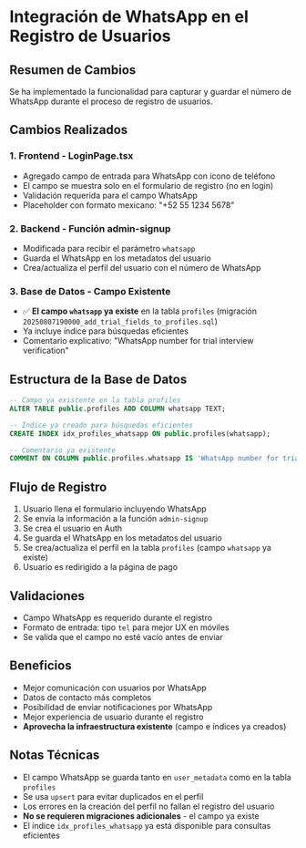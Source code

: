 # Integración de WhatsApp en el Registro de Usuarios

## Resumen de Cambios

Se ha implementado la funcionalidad para capturar y guardar el número de WhatsApp durante el proceso de registro de usuarios.

## Cambios Realizados

### 1. Frontend - LoginPage.tsx

- Agregado campo de entrada para WhatsApp con ícono de teléfono
- El campo se muestra solo en el formulario de registro (no en login)
- Validación requerida para el campo WhatsApp
- Placeholder con formato mexicano: "+52 55 1234 5678"

### 2. Backend - Función admin-signup

- Modificada para recibir el parámetro `whatsapp`
- Guarda el WhatsApp en los metadatos del usuario
- Crea/actualiza el perfil del usuario con el número de WhatsApp

### 3. Base de Datos - Campo Existente

- ✅ **El campo `whatsapp` ya existe** en la tabla `profiles` (migración `20250807190000_add_trial_fields_to_profiles.sql`)
- Ya incluye índice para búsquedas eficientes
- Comentario explicativo: "WhatsApp number for trial interview verification"

## Estructura de la Base de Datos

```sql
-- Campo ya existente en la tabla profiles
ALTER TABLE public.profiles ADD COLUMN whatsapp TEXT;

-- Índice ya creado para búsquedas eficientes
CREATE INDEX idx_profiles_whatsapp ON public.profiles(whatsapp);

-- Comentario ya existente
COMMENT ON COLUMN public.profiles.whatsapp IS 'WhatsApp number for trial interview verification';
```

## Flujo de Registro

1. Usuario llena el formulario incluyendo WhatsApp
2. Se envía la información a la función `admin-signup`
3. Se crea el usuario en Auth
4. Se guarda el WhatsApp en los metadatos del usuario
5. Se crea/actualiza el perfil en la tabla `profiles` (campo `whatsapp` ya existe)
6. Usuario es redirigido a la página de pago

## Validaciones

- Campo WhatsApp es requerido durante el registro
- Formato de entrada: tipo `tel` para mejor UX en móviles
- Se valida que el campo no esté vacío antes de enviar

## Beneficios

- Mejor comunicación con usuarios por WhatsApp
- Datos de contacto más completos
- Posibilidad de enviar notificaciones por WhatsApp
- Mejor experiencia de usuario durante el registro
- **Aprovecha la infraestructura existente** (campo e índices ya creados)

## Notas Técnicas

- El campo WhatsApp se guarda tanto en `user_metadata` como en la tabla `profiles`
- Se usa `upsert` para evitar duplicados en el perfil
- Los errores en la creación del perfil no fallan el registro del usuario
- **No se requieren migraciones adicionales** - el campo ya existe
- El índice `idx_profiles_whatsapp` ya está disponible para consultas eficientes
